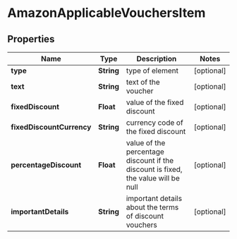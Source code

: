 

# AmazonApplicableVouchersItem


## Properties

| Name | Type | Description | Notes |
|------------ | ------------- | ------------- | -------------|
|**type** | **String** | type of element |  [optional] |
|**text** | **String** | text of the voucher |  [optional] |
|**fixedDiscount** | **Float** | value of the fixed discount |  [optional] |
|**fixedDiscountCurrency** | **String** | currency code of the fixed discount |  [optional] |
|**percentageDiscount** | **Float** | value of the percentage discount if the discount is fixed, the value will be null |  [optional] |
|**importantDetails** | **String** | important details about the terms of discount vouchers |  [optional] |




